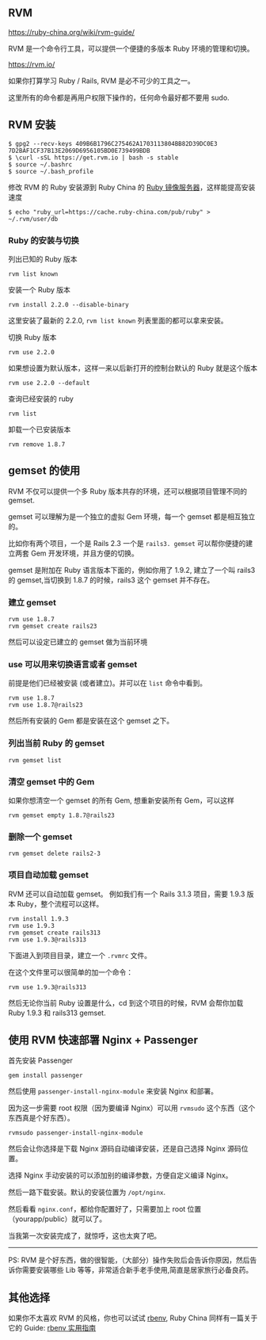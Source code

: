 ## RVM

https://ruby-china.org/wiki/rvm-guide/

RVM 是一个命令行工具，可以提供一个便捷的多版本 Ruby 环境的管理和切换。

https://rvm.io/

如果你打算学习 Ruby / Rails, RVM 是必不可少的工具之一。

这里所有的命令都是再用户权限下操作的，任何命令最好都不要用 sudo.

## RVM 安装

```
$ gpg2 --recv-keys 409B6B1796C275462A1703113804BB82D39DC0E3 7D2BAF1CF37B13E2069D6956105BD0E739499BDB
$ \curl -sSL https://get.rvm.io | bash -s stable
$ source ~/.bashrc
$ source ~/.bash_profile
```

修改 RVM 的 Ruby 安装源到 Ruby China 的 [Ruby 镜像服务器](https://cache.ruby-china.com/)，这样能提高安装速度

```
$ echo "ruby_url=https://cache.ruby-china.com/pub/ruby" > ~/.rvm/user/db
```

### Ruby 的安装与切换

列出已知的 Ruby 版本

```
rvm list known
```

安装一个 Ruby 版本

```
rvm install 2.2.0 --disable-binary
```

这里安装了最新的 2.2.0, `rvm list known` 列表里面的都可以拿来安装。

切换 Ruby 版本

```
rvm use 2.2.0
```

如果想设置为默认版本，这样一来以后新打开的控制台默认的 Ruby 就是这个版本

```
rvm use 2.2.0 --default 
```

查询已经安装的 ruby

```
rvm list
```

卸载一个已安装版本

```
rvm remove 1.8.7
```

## gemset 的使用

RVM 不仅可以提供一个多 Ruby 版本共存的环境，还可以根据项目管理不同的 gemset.

gemset 可以理解为是一个独立的虚拟 Gem 环境，每一个 gemset 都是相互独立的。

比如你有两个项目，一个是 Rails 2.3 一个是 `rails3. gemset` 可以帮你便捷的建立两套 Gem 开发环境，并且方便的切换。

gemset 是附加在 Ruby 语言版本下面的，例如你用了 1.9.2, 建立了一个叫 rails3 的 gemset,当切换到 1.8.7 的时候，rails3 这个 gemset 并不存在。

### 建立 gemset

```
rvm use 1.8.7
rvm gemset create rails23
```

然后可以设定已建立的 gemset 做为当前环境

### use 可以用来切换语言或者 gemset

前提是他们已经被安装 (或者建立)。并可以在 `list` 命令中看到。

```
rvm use 1.8.7
rvm use 1.8.7@rails23
```

然后所有安装的 Gem 都是安装在这个 gemset 之下。

### 列出当前 Ruby 的 gemset

```
rvm gemset list
```

### 清空 gemset 中的 Gem

如果你想清空一个 gemset 的所有 Gem, 想重新安装所有 Gem，可以这样

```
rvm gemset empty 1.8.7@rails23
```

### 删除一个 gemset

```
rvm gemset delete rails2-3
```

### 项目自动加载 gemset

RVM 还可以自动加载 gemset。 例如我们有一个 Rails 3.1.3 项目，需要 1.9.3 版本 Ruby，整个流程可以这样。

```
rvm install 1.9.3
rvm use 1.9.3
rvm gemset create rails313
rvm use 1.9.3@rails313
```

下面进入到项目目录，建立一个 `.rvmrc` 文件。

在这个文件里可以很简单的加一个命令：

```
rvm use 1.9.3@rails313
```

然后无论你当前 Ruby 设置是什么，cd 到这个项目的时候，RVM 会帮你加载 Ruby 1.9.3 和 rails313 gemset.

## 使用 RVM 快速部署 Nginx + Passenger

首先安装 Passenger

```
gem install passenger
```

然后使用 `passenger-install-nginx-module` 来安装 Nginx 和部署。

因为这一步需要 root 权限（因为要编译 Nginx）可以用 `rvmsudo` 这个东西（这个东西真是个好东西）。

```
rvmsudo passenger-install-nginx-module
```

然后会让你选择是下载 Nginx 源码自动编译安装，还是自己选择 Nginx 源码位置。

选择 Nginx 手动安装的可以添加别的编译参数，方便自定义编译 Nginx。

然后一路下载安装。默认的安装位置为 `/opt/nginx`.

然后看看 `nginx.conf`，都给你配置好了，只需要加上 root 位置（yourapp/public）就可以了。

当我第一次安装完成了，就惊呼，这也太爽了吧。

------

PS: RVM 是个好东西，做的很智能，（大部分）操作失败后会告诉你原因，然后告诉你需要安装哪些 Lib 等等，非常适合新手老手使用,简直是居家旅行必备良药。

## 其他选择

如果你不太喜欢 RVM 的风格，你也可以试试 [rbenv](https://github.com/sstephenson/rbenv), Ruby China 同样有一篇关于它的 Guide: [rbenv 实用指南](https://ruby-china.org/wiki/rbenv-guide)